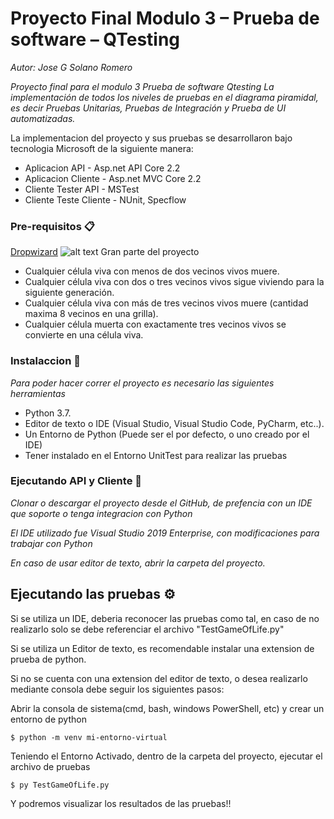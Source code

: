 # Proyecto Final Modulo 3 – Prueba de software – QTesting

_Autor: Jose G Solano Romero_

_Proyecto final para el modulo 3 Prueba de software Qtesting_
_La implementación de todos los niveles de pruebas en el diagrama piramidal, es decir Pruebas Unitarias, Pruebas de Integración y Prueba de UI automatizadas._

La implementacion del proyecto y sus pruebas se desarrollaron bajo tecnologia Microsoft de la siguiente manera:

* Aplicacion API - Asp.net API Core 2.2
* Aplicacion Cliente - Asp.net MVC Core 2.2 
* Cliente Tester API - MSTest
* Cliente Teste Cliente - NUnit, Specflow

### Pre-requisitos 📋



[Dropwizard](http://www.dropwizard.io/1.0.2/docs/)
![alt text](https://imgur.com/xa07794)
Gran parte del proyecto

* Cualquier célula viva con menos de dos vecinos vivos muere.
* Cualquier célula viva con dos o tres vecinos vivos sigue viviendo para la siguiente generación.
* Cualquier célula viva con más de tres vecinos vivos muere (cantidad maxima 8 vecinos en una grilla).
* Cualquier célula muerta con exactamente tres vecinos vivos se convierte en una célula viva.

### Instalaccion 🔧

_Para poder hacer correr el proyecto es necesario las siguientes herramientas_

* Python 3.7.
* Editor de texto o IDE (Visual Studio, Visual Studio Code, PyCharm, etc..).
* Un Entorno de Python (Puede ser el por defecto, o uno creado por el IDE)
* Tener instalado en el Entorno UnitTest para realizar las pruebas

### Ejecutando API y Cliente 🚀

_Clonar o descargar el proyecto desde el GitHub, de prefencia con un IDE que soporte o tenga integracion con Python_

_El IDE utilizado fue Visual Studio 2019 Enterprise, con modificaciones para trabajar con Python_

_En caso de usar editor de texto, abrir la carpeta del proyecto._


## Ejecutando las pruebas ⚙️

Si se utiliza un IDE, deberia reconocer las pruebas como tal, en caso de no realizarlo solo se debe referenciar el archivo "TestGameOfLife.py"

Si se utiliza un Editor de texto, es recomendable instalar una extension de prueba de python.

Si no se cuenta con una extension del editor de texto, o desea realizarlo mediante consola debe seguir los siguientes pasos:

Abrir la consola de sistema(cmd, bash, windows PowerShell, etc) y crear un entorno de python

```
$ python -m venv mi-entorno-virtual
```

Teniendo el Entorno Activado, dentro de la carpeta del proyecto, ejecutar el archivo de pruebas

```
$ py TestGameOfLife.py
```

Y podremos visualizar los resultados de las pruebas!!
